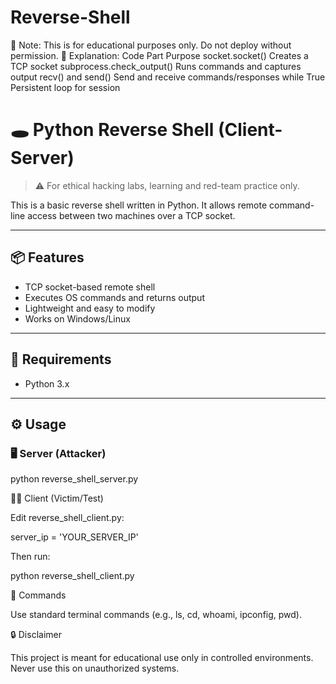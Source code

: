 # Reverse-Shell
🔐 Note: This is for educational purposes only. Do not deploy without permission.
🧠 Explanation:
Code Part	Purpose
socket.socket()	Creates a TCP socket
subprocess.check_output()	Runs commands and captures output
recv() and send()	Send and receive commands/responses
while True	Persistent loop for session

# 🕳️ Python Reverse Shell (Client-Server)

> ⚠️ For ethical hacking labs, learning and red-team practice only.

This is a basic reverse shell written in Python. It allows remote command-line access between two machines over a TCP socket.

---

## 📦 Features

- TCP socket-based remote shell
- Executes OS commands and returns output
- Lightweight and easy to modify
- Works on Windows/Linux

---

## 🔧 Requirements

- Python 3.x

---

## ⚙️ Usage

### 🖥️ Server (Attacker)

python reverse_shell_server.py

🧑‍💻 Client (Victim/Test)

Edit reverse_shell_client.py:

server_ip = 'YOUR_SERVER_IP'

Then run:

python reverse_shell_client.py


📌 Commands

Use standard terminal commands (e.g., ls, cd, whoami, ipconfig, pwd).

🔒 Disclaimer

This project is meant for educational use only in controlled environments. Never use this on unauthorized systems.
